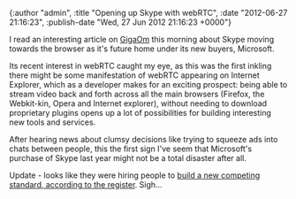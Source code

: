 

{:author "admin", :title "Opening up Skype with webRTC", :date "2012-06-27 21:16:23", :publish-date "Wed, 27 Jun 2012 21:16:23 +0000"}



<!-- content below -->

I read an interesting article on [GigaOm][1] this morning about Skype moving towards the browser as it's future home under its new buyers, Microsoft.

Its recent interest in webRTC caught my eye, as this was the first inkling there might be some manifestation of webRTC appearing on Internet Explorer, which as a developer makes for an exciting prospect: being able to stream video back and forth across all the main browsers (Firefox, the Webkit-kin, Opera and Internet explorer), without needing to download proprietary plugins opens up a lot of possibilities for building interesting new tools and services.

After hearing news about clumsy decisions like trying to squeeze ads into chats between people, this the first sign I've seem that Microsoft's purchase of Skype last year might not be a total disaster after all.

Update - looks like they were hiring people to [build a new competing standard, according to the register][2]. Sigh…

[1]: http://gigaom.com/2012/06/26/skype-webrtc-web-client
[2]: http://www.theregister.co.uk/2013/02/05/google_and_mozilla_webrtc_demo/

